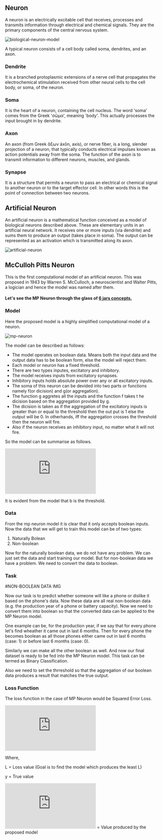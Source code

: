 ## Neuron

A neuron is an electrically excitable cell that receives, processes and transmits information through electrical and chemical signals. They are the primary components of the central nervous system.

![biological-neuron-model](assets/biological-neuron-model.png)

A typical neuron consists of a cell body called soma, dendrites, and an axon.

### Dendrite
It is a branched protoplasmic extensions of a nerve cell that propagates the electrochemical stimulation received from other neural cells to the cell body, or soma, of the neuron.

### Soma
It is the heart of a neuron, containing the cell nucleus. The word 'soma' comes from the Greek 'σῶμα', meaning 'body'. This actually processes the input brought in by dendrite.

### Axon
An axon (from Greek ἄξων áxōn, axis), or nerve fiber, is a long, slender projection of a neuron, that typically conducts electrical impulses known as action potentials away from the soma. The function of the axon is to transmit information to different neurons, muscles, and glands.

### Synapse
It is a structure that permits a neuron to pass an electrical or chemical signal to another neuron or to the target effector cell. In other words this is the point of connection between two neurons.

## Artificial Neuron

An artificial neuron is a mathematical function conceived as a model of biological neurons described above. These are elementary units in an artificial neural network. It receives one or more inputs (via dendrite) and sums them to produce an output (takes place in soma). The output can be represented as an activation which is transmitted along its axon. 

![artificial-neuron](assets/artificial-neuron.PNG)

## McCulloh Pitts Neuron

This is the first computational model of an artificial neuron. This was proposed in 1943 by Warren S. McCulloch, a neuroscientist and Walter Pitts, a logician and hence the model was named after them.

#### Let's see the MP Neuron through the glass of [6 jars concepts.](https://github.com/react117/learn-along/blob/master/deep-learning/six_jars_of_ml.md)

### Model

Here the proposed model is a highly simplified computational model of a neuron.

![mp-neuron](assets/mp-neuron.PNG)

The model can be described as follows:

- The model operates on boolean data. Means both the input data and the output data has to be boolean form, else the model will reject them.
- Each model or neuron has a fixed threshold.
- There are two types inputes, excitatory and inhibitory.
- The model receives inputs from excitatory synapses.
- Inhibitory inputs holds absolute power over any or all excitatory inputs.
- The soma of this neuron can be devided into two parts or functions namely f(or dicision) and g(or aggregation).
- The function g aggretes all the inputs and the function f takes t he dicision based on the aggregation provided by g.
- The dicision is taken as if the aggregation of the excitatory inputs is greater than or equal to the threshold then the out put is 1 else the output will be 0. In otherhands, iff the aggregation crosses the threshold then the neuron will fire.
- Also if the neuron receives an inhibitory input, no matter what it will not fire.

So the model can be summarise as follows.

![equation](https://latex.codecogs.com/gif.latex?%5Cdpi%7B150%7D%20y%3D0%5C%20if%5C%20any%5C%20x_i%5C%20is%5C%20inhibitory%2C%20else%5C%5C%20g%28x_1%2Cx_2%2C...%2Cx_n%29%3Dg%28x%29%3D%5Csum_%7Bi%3D1%7D%5E%7Bn%7Dx_i%5C%5C%5C%5C%20y%3Df%28g%28x%29%29%3D1%5C%20if%5C%20g%28x%29%20%5Cgeq%20b%5C%5C%5C%5C%20y%3Df%28g%28x%29%29%3D0%5C%20if%5C%20g%28x%29%20%3C%20b)

It is evident from the model that b is the threshold.

### Data

From the mp neuron model it is clear that it only accepts boolean inputs. Now the data that we will get to train this model can be of two types:

1. Naturally Bolean
2. Non-boolean

Now for the naturally boolean data, we do not have any problem. We can just set the data and start training our model. But for non-boolean data we have a problem. We need to convert the data to boolean.

### Task

#NON-BOOLEAN DATA IMG

Now our task is to predict whether someone will like a phone or dislike it based on the phone's data. Now these data are all real non-boolean data (e.g. the production year of a phone or battery capacity). Now we need to convert them into boolean so that the converted data can be applied to the MP Neuron model.

One example can be, for the production year, if we say that for every phone let's find wheather it came out in last 6 months. Then for every phone the becomes boolean as all those phones either came out in last 6 months (case: 1) or before last 6 months (case: 0).

Similarly we can make all the other boolean as well. And now our final dataset is ready to be fed into the MP Neuron model. This task can be termed as Binary Classification.

Also we need to set the thrreshold so that the aggregation of our boolean data produces a result that matches the true output.

### Loss Function

The loss function in the case of MP Neuron would be Squared Error Loss.

![equation](https://latex.codecogs.com/gif.latex?%5Cdpi%7B150%7D%20L%20%3D%20%5Csum_%7Bi%3D1%7D%5E%7Bn%7D%28y_i%20-%20%5Chat%7By_i%7D%29%5E2)

Where,

L = Loss value (Goal is to find the model which produces the least L)

y = True value

![equation](https://latex.codecogs.com/gif.latex?%5Cdpi%7B150%7D%20%5Chat%7By_i%7D) = Value produced by the proposed model
